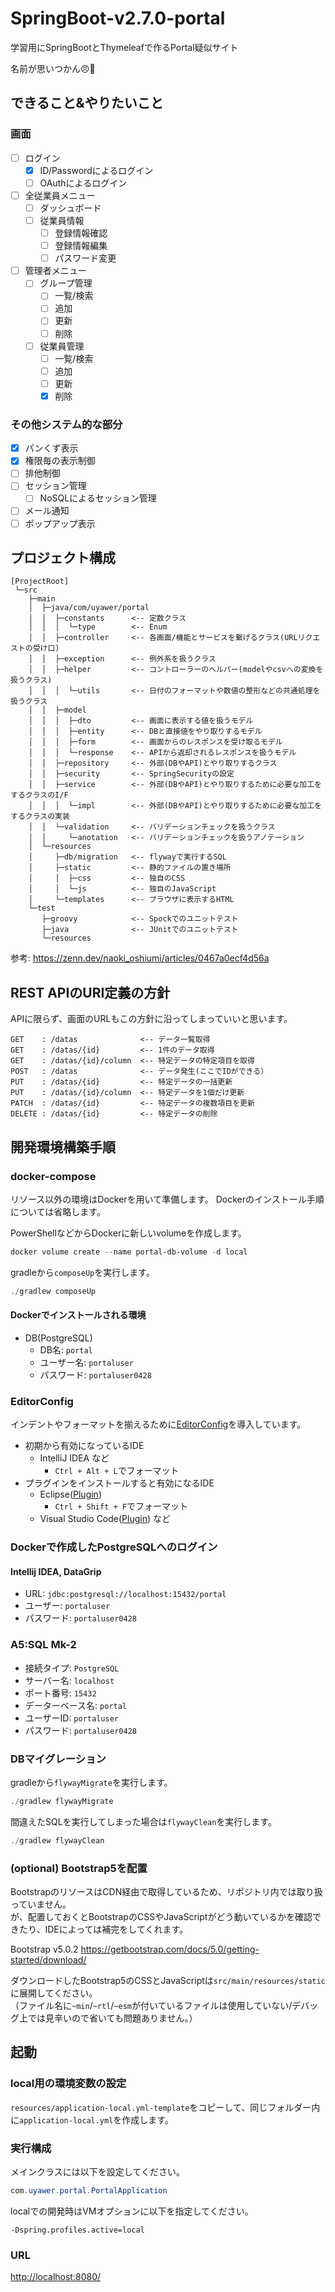 # SpringBoot-v2.7.0-portal

学習用にSpringBootとThymeleafで作るPortal疑似サイト

名前が思いつかん😠💢

## できること&やりたいこと

### 画面

- [ ] ログイン
  - [x] ID/Passwordによるログイン
  - [ ] OAuthによるログイン
- [ ] 全従業員メニュー
  - [ ] ダッシュボード
  - [ ] 従業員情報
    - [ ] 登録情報確認
    - [ ] 登録情報編集
    - [ ] パスワード変更
- [ ] 管理者メニュー
  - [ ] グループ管理
    - [ ] 一覧/検索
    - [ ] 追加
    - [ ] 更新
    - [ ] 削除
  - [ ] 従業員管理
    - [ ] 一覧/検索
    - [ ] 追加
    - [ ] 更新
    - [x] 削除

### その他システム的な部分

- [x] パンくず表示
- [x] 権限毎の表示制御
- [ ] 排他制御
- [ ] セッション管理
  - [ ] NoSQLによるセッション管理
- [ ] メール通知
- [ ] ポップアップ表示

## プロジェクト構成

```txet
[ProjectRoot]
 └─src
    ├─main
    │  ├─java/com/uyawer/portal
    │  │  ├─constants      <-- 定数クラス
    │  │  │  └─type        <-- Enum
    │  │  ├─controller     <-- 各画面/機能とサービスを繋げるクラス(URLリクエストの受け口)
    │  │  ├─exception      <-- 例外系を扱うクラス
    │  │  ├─helper         <-- コントローラーのヘルパー(modelやcsvへの変換を扱うクラス)
    │  │  │  └─utils       <-- 日付のフォーマットや数値の整形などの共通処理を扱うクラス
    │  │  ├─model
    │  │  │  ├─dto         <-- 画面に表示する値を扱うモデル
    │  │  │  ├─entity      <-- DBと直接値をやり取りするモデル
    │  │  │  ├─form        <-- 画面からのレスポンスを受け取るモデル
    │  │  │  └─response    <-- APIから返却されるレスポンスを扱うモデル
    │  │  ├─repository     <-- 外部(DBやAPI)とやり取りするクラス
    │  │  ├─security       <-- SpringSecurityの設定
    │  │  ├─service        <-- 外部(DBやAPI)とやり取りするために必要な加工をするクラスのI/F
    │  │  │  └─impl        <-- 外部(DBやAPI)とやり取りするために必要な加工をするクラスの実装
    │  │  └─validation     <-- バリデーションチェックを扱うクラス
    │  │     └─anotation   <-- バリデーションチェックを扱うアノテーション
    │  └─resources
    │     ├─db/migration   <-- flywayで実行するSQL
    │     ├─static         <-- 静的ファイルの置き場所
    │     │  ├─css         <-- 独自のCSS
    │     │  └─js          <-- 独自のJavaScript
    │     └─templates      <-- ブラウザに表示するHTML
    └─test
       ├─groovy            <-- Spockでのユニットテスト
       ├─java              <-- JUnitでのユニットテスト
       └─resources
```

参考: <https://zenn.dev/naoki_oshiumi/articles/0467a0ecf4d56a>

## REST APIのURI定義の方針

APIに限らず、画面のURLもこの方針に沿ってしまっていいと思います。

```text
GET    : /datas              <-- データ一覧取得
GET    : /datas/{id}         <-- 1件のデータ取得
GET    : /datas/{id}/column  <-- 特定データの特定項目を取得
POST   : /datas              <-- データ発生(ここでIDができる）
PUT    : /datas/{id}         <-- 特定データの一括更新
PUT    : /datas/{id}/column  <-- 特定データを1個だけ更新
PATCH  : /datas/{id}         <-- 特定データの複数項目を更新
DELETE : /datas/{id}         <-- 特定データの削除 
```

## 開発環境構築手順

### docker-compose

リソース以外の環境はDockerを用いて準備します。
Dockerのインストール手順については省略します。

PowerShellなどからDockerに新しいvolumeを作成します。

```ps1
docker volume create --name portal-db-volume -d local
```

gradleから`composeUp`を実行します。

```ps1
./gradlew composeUp
```

#### Dockerでインストールされる環境

- DB(PostgreSQL)
  - DB名: `portal`
  - ユーザー名: `portaluser`
  - パスワード: `portaluser0428`

### EditorConfig

インデントやフォーマットを揃えるために[EditorConfig](https://editorconfig.org/)を導入しています。

- 初期から有効になっているIDE
  - IntelliJ IDEA など
    - `Ctrl + Alt + L`でフォーマット
- プラグインをインストールすると有効になるIDE
  - Eclipse([Plugin](https://marketplace.eclipse.org/node/2506426))
    - `Ctrl + Shift + F`でフォーマット
  - Visual Studio Code([Plugin](https://marketplace.visualstudio.com/items?itemName=EditorConfig.EditorConfig)) など

### Dockerで作成したPostgreSQLへのログイン

#### Intellij IDEA, DataGrip

- URL: `jdbc:postgresql://localhost:15432/portal`
- ユーザー: `portaluser`
- パスワード: `portaluser0428`

### A5:SQL Mk-2

- 接続タイプ: `PostgreSQL`
- サーバー名: `localhost`
- ポート番号: `15432`
- データーベース名: `portal`
- ユーザーID: `portaluser`
- パスワード: `portaluser0428`

### DBマイグレーション

gradleから`flywayMigrate`を実行します。

```ps1
./gradlew flywayMigrate
```

間違えたSQLを実行してしまった場合は`flywayClean`を実行します。

```ps1
./gradlew flywayClean
```

### (optional) Bootstrap5を配置

BootstrapのリソースはCDN経由で取得しているため、リポジトリ内では取り扱っていません。  
が、配置しておくとBootstrapのCSSやJavaScriptがどう動いているかを確認できたり、IDEによっては補完をしてくれます。

Bootstrap v5.0.2
https://getbootstrap.com/docs/5.0/getting-started/download/

ダウンロードしたBootstrap5のCSSとJavaScriptは`src/main/resources/static`に展開してください。  
（ファイル名に`~min`/`~rtl`/`~esm`が付いているファイルは使用していない/デバッグ上では見辛いので省いても問題ありません。）

## 起動

### local用の環境変数の設定

`resources/application-local.yml-template`をコピーして、同じフォルダー内に`application-local.yml`を作成します。

### 実行構成

メインクラスには以下を設定してください。

```java
com.uyawer.portal.PortalApplication
```

localでの開発時はVMオプションに以下を指定してください。

```txet
-Dspring.profiles.active=local
```

### URL

[http://localhost:8080/](http://localhost:8080/)
